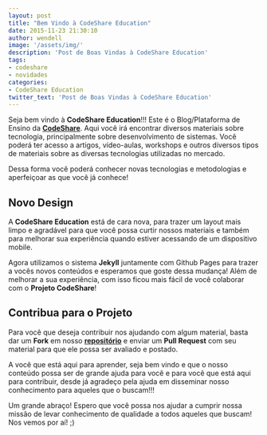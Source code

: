 ```yaml
---
layout: post
title: "Bem Vindo à CodeShare Education"
date: 2015-11-23 21:30:10
author: wendell
image: '/assets/img/'
description: 'Post de Boas Vindas à CodeShare Education'
tags:
- codeshare
- novidades
categories:
- CodeShare Education
twitter_text: 'Post de Boas Vindas à CodeShare Education'
---
```


Seja bem vindo à **CodeShare Education**!!! Este é o Blog/Plataforma de Ensino da **[CodeShare](http://codeshare.com.br)**. Aqui você irá encontrar diversos materiais sobre tecnologia, principalmente sobre desenvolvimento de sistemas. Você poderá ter acesso a artigos, vídeo-aulas, workshops e outros diversos tipos de materiais sobre as diversas tecnologias utilizadas no mercado.

Dessa forma você poderá conhecer novas tecnologias e metodologias e aperfeiçoar as que você já conhece!

## Novo Design

A **CodeShare Education** está de cara nova, para trazer um layout mais limpo e agradável para que você possa curtir nossos materiais e também para melhorar sua experiência quando estiver acessando de um dispositivo mobile.

Agora utilizamos o sistema **Jekyll** juntamente com Github Pages para trazer a vocês novos conteúdos e esperamos que goste dessa mudança! Além de melhorar a sua experiência, com isso ficou mais fácil de você colaborar com o **Projeto CodeShare**!

## Contribua para o Projeto

Para você que deseja contribuir nos ajudando com algum material, basta dar um **Fork** em nosso **[repositório](https://github.com/CodeShareEducation/codeshare.com.br)** e enviar um **Pull Request** com seu material para que ele possa ser avaliado e postado.

A você que está aqui para aprender, seja bem vindo e que o nosso conteúdo possa ser de grande ajuda para você e para você que está aqui para contribuir, desde já agradeço pela ajuda em disseminar nosso conhecimento para aqueles que o buscam!!!

Um grande abraço! Espero que você possa nos ajudar a cumprir nossa missão de levar conhecimento de qualidade a todos aqueles que buscam! Nos vemos por aí! ;)
